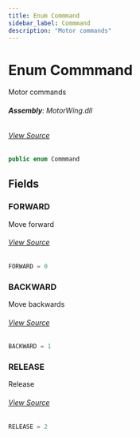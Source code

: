 ```yaml
---
title: Enum Commmand
sidebar_label: Commmand
description: "Motor commands"
---
```

# Enum Commmand
Motor commands

###### **Assembly**: MotorWing.dll
###### [View Source](https://github.com/WildernessLabs/Meadow.Foundation.FeatherWings.git/blob/main/Source/MotorWing/Driver/DCMotor.cs#L9)
```csharp title="Declaration"
public enum Commmand
```
## Fields
### FORWARD
Move forward
###### [View Source](https://github.com/WildernessLabs/Meadow.Foundation.FeatherWings.git/blob/main/Source/MotorWing/Driver/DCMotor.cs#L14)
```csharp title="Declaration"
FORWARD = 0
```
### BACKWARD
Move backwards
###### [View Source](https://github.com/WildernessLabs/Meadow.Foundation.FeatherWings.git/blob/main/Source/MotorWing/Driver/DCMotor.cs#L18)
```csharp title="Declaration"
BACKWARD = 1
```
### RELEASE
Release
###### [View Source](https://github.com/WildernessLabs/Meadow.Foundation.FeatherWings.git/blob/main/Source/MotorWing/Driver/DCMotor.cs#L22)
```csharp title="Declaration"
RELEASE = 2
```
